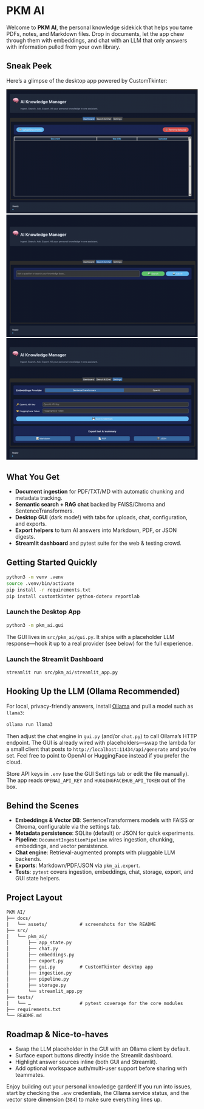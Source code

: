 # PKM AI

Welcome to **PKM AI**, the personal knowledge sidekick that helps you tame PDFs, notes, and Markdown files. Drop in documents, let the app chew through them with embeddings, and chat with an LLM that only answers with information pulled from your own library.

## Sneak Peek
Here’s a glimpse of the desktop app powered by CustomTkinter:

![Dashboard](docs/assets/PK%201.png)
![Search & Chat](docs/assets/PK2.png)
![Settings](docs/assets/PK3.png)

## What You Get
- **Document ingestion** for PDF/TXT/MD with automatic chunking and metadata tracking.
- **Semantic search + RAG chat** backed by FAISS/Chroma and SentenceTransformers.
- **Desktop GUI** (dark mode!) with tabs for uploads, chat, configuration, and exports.
- **Export helpers** to turn AI answers into Markdown, PDF, or JSON digests.
- **Streamlit dashboard** and pytest suite for the web & testing crowd.

## Getting Started Quickly
```bash
python3 -m venv .venv
source .venv/bin/activate
pip install -r requirements.txt
pip install customtkinter python-dotenv reportlab
```

### Launch the Desktop App
```bash
python3 -m pkm_ai.gui
```
The GUI lives in `src/pkm_ai/gui.py`. It ships with a placeholder LLM response—hook it up to a real provider (see below) for the full experience.

### Launch the Streamlit Dashboard
```bash
streamlit run src/pkm_ai/streamlit_app.py
```

## Hooking Up the LLM (Ollama Recommended)
For local, privacy-friendly answers, install [Ollama](https://ollama.ai/download) and pull a model such as `llama3`:
```bash
ollama run llama3
```
Then adjust the chat engine in `gui.py` (and/or `chat.py`) to call Ollama’s HTTP endpoint. The GUI is already wired with placeholders—swap the lambda for a small client that posts to `http://localhost:11434/api/generate` and you’re set. Feel free to point to OpenAI or HuggingFace instead if you prefer the cloud.

Store API keys in `.env` (use the GUI Settings tab or edit the file manually). The app reads `OPENAI_API_KEY` and `HUGGINGFACEHUB_API_TOKEN` out of the box.

## Behind the Scenes
- **Embeddings & Vector DB**: SentenceTransformers models with FAISS or Chroma, configurable via the settings tab.
- **Metadata persistence**: SQLite (default) or JSON for quick experiments.
- **Pipeline**: `DocumentIngestionPipeline` wires ingestion, chunking, embeddings, and vector persistence.
- **Chat engine**: Retrieval-augmented prompts with pluggable LLM backends.
- **Exports**: Markdown/PDF/JSON via `pkm_ai.export`.
- **Tests**: `pytest` covers ingestion, embeddings, chat, storage, export, and GUI state helpers.

## Project Layout
```
PKM AI/
├── docs/
│   └── assets/            # screenshots for the README
├── src/
│   └── pkm_ai/
│       ├── app_state.py
│       ├── chat.py
│       ├── embeddings.py
│       ├── export.py
│       ├── gui.py         # CustomTkinter desktop app
│       ├── ingestion.py
│       ├── pipeline.py
│       ├── storage.py
│       └── streamlit_app.py
├── tests/
│   └── …                  # pytest coverage for the core modules
├── requirements.txt
└── README.md
```

## Roadmap & Nice-to-haves
- Swap the LLM placeholder in the GUI with an Ollama client by default.
- Surface export buttons directly inside the Streamlit dashboard.
- Highlight answer sources inline (both GUI and Streamlit).
- Add optional workspace auth/multi-user support before sharing with teammates.

Enjoy building out your personal knowledge garden! If you run into issues, start by checking the `.env` credentials, the Ollama service status, and the vector store dimension (`384`) to make sure everything lines up.
